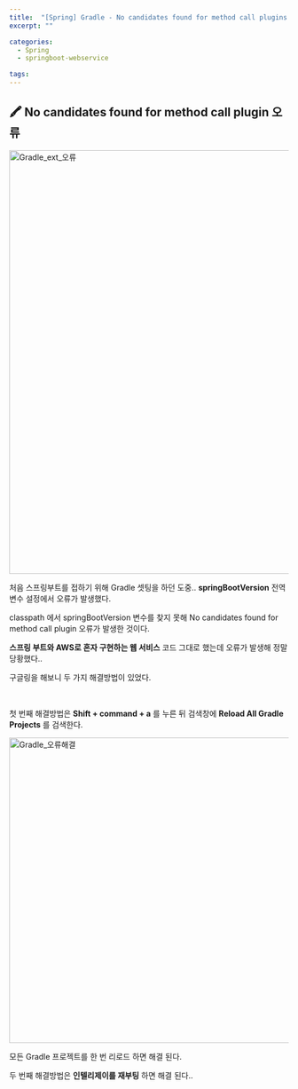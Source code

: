 ```yaml
---
title:  "[Spring] Gradle - No candidates found for method call plugins 오류 해결"
excerpt: ""

categories:
  - Spring
  - springboot-webservice

tags:
---
```


##  🖍 No candidates found for method call plugin 오류

<img width="763" alt="Gradle_ext_오류" src="https://user-images.githubusercontent.com/54533309/103205088-20145180-493c-11eb-8aba-8359f016cb7f.png">

처음 스프링부트를 접하기 위해 Gradle 셋팅을 하던 도중.. **springBootVersion** 전역변수 설정에서 오류가 발생했다.

classpath 에서 springBootVersion 변수를 찾지 못해 No candidates found for method call plugin 오류가 발생한 것이다.

**스프링 부트와 AWS로 혼자 구현하는 웹 서비스** 코드 그대로 했는데 오류가 발생해 정말 당황했다..

구글링을 해보니 두 가지 해결방법이 있었다.

<br>

첫 번째 해결방법은 **Shift + command + a** 를 누른 뒤 검색창에 **Reload All Gradle Projects** 를 검색한다.

<img width="550" alt="Gradle_오류해결" src="https://user-images.githubusercontent.com/54533309/103205913-007e2880-493e-11eb-8f63-9ce7b814e202.png">

모든 Gradle 프로젝트를 한 번 리로드 하면 해결 된다.

두 번째 해결방법은 **인텔리제이를 재부팅** 하면 해결 된다..

## <br>